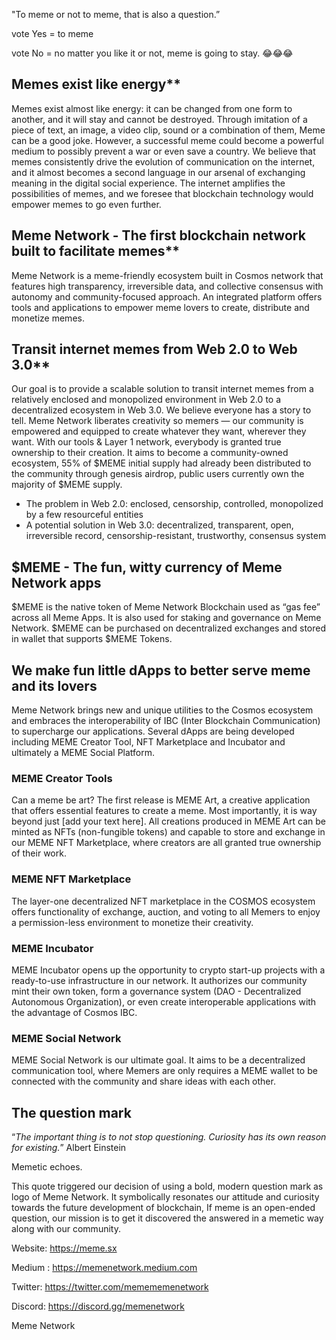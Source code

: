 "To meme or not to meme, that is also a question.”

vote Yes = to meme

vote No = no matter you like it or not, meme is going to stay. 😂😂😂 



## Memes exist like energy**
Memes exist almost like energy: it can be changed from one form to another, and it will stay and cannot be destroyed. Through imitation of a piece of text, an image, a video clip, sound or a combination of them, Meme can be a good joke. However, a successful meme could become a powerful medium to possibly prevent a war or even save a country. We believe that memes consistently drive the evolution of communication on the internet, and it almost becomes a second language in our arsenal of exchanging meaning in the digital social experience. The internet amplifies the possibilities of memes, and we foresee that blockchain technology would empower memes to go even further. 

## Meme Network - The first blockchain network built to facilitate memes** 

Meme Network is a meme-friendly ecosystem built in Cosmos network that features high transparency, irreversible data, and collective consensus with autonomy and community-focused approach. An integrated platform offers tools and applications to empower meme lovers to create, distribute and monetize memes.

## Transit internet memes from Web 2.0 to Web 3.0**
Our goal is to provide a scalable solution to transit internet memes from a relatively enclosed and monopolized environment in Web 2.0 to a decentralized ecosystem in Web 3.0. We believe everyone has a story to tell. Meme Network liberates creativity so memers — our community is empowered and equipped to create whatever they want, wherever they want. With our tools & Layer 1 network, everybody is granted true ownership to their creation. It aims to become a community-owned ecosystem, 55% of $MEME initial supply had already been distributed to the community through genesis airdrop, public users currently own the majority of $MEME supply.

- The problem in Web 2.0: enclosed, censorship, controlled, monopolized by a few resourceful entities
- A potential solution in Web 3.0: decentralized, transparent, open, irreversible record, censorship-resistant, trustworthy, consensus system

## $MEME - The fun, witty currency of Meme Network apps

$MEME is the native token of Meme Network Blockchain used as “gas fee” across all Meme  Apps. It is also used for staking and governance on Meme Network. $MEME can be purchased on decentralized exchanges and stored in wallet that supports $MEME Tokens. 

## We make fun little dApps to better serve meme and its lovers

Meme Network brings new and unique utilities to the Cosmos ecosystem and embraces the interoperability of IBC (Inter Blockchain Communication) to supercharge our applications. Several dApps are being developed including MEME Creator Tool, NFT Marketplace and Incubator and ultimately a MEME Social Platform.

### MEME Creator Tools

Can a meme be art? The first release is MEME Art, a creative application that offers essential features to create a meme. Most importantly, it is way beyond just [add your text here]. All creations produced in MEME Art can be minted as NFTs (non-fungible tokens) and capable to store and exchange in our MEME NFT Marketplace, where creators are all granted true ownership of their work. 

### MEME NFT Marketplace

The layer-one decentralized NFT marketplace in the COSMOS ecosystem offers functionality of exchange, auction, and voting to all Memers to enjoy a permission-less environment to monetize their creativity.

### MEME Incubator

MEME Incubator opens up the opportunity to crypto start-up projects with a ready-to-use infrastructure in our network. It authorizes our community mint their own token, form a governance system (DAO - Decentralized Autonomous Organization), or even create interoperable applications with the advantage of Cosmos IBC.

### MEME Social Network

MEME Social Network is our ultimate goal. It aims to be a decentralized communication tool, where Memers are only requires a MEME wallet to be connected with the community and share ideas with each other. 

## The question mark

“*The important thing is to not stop questioning. Curiosity has its own reason for existing.*” Albert Einstein


Memetic echoes.

This quote triggered our decision of using a bold, modern question mark as logo of Meme Network. It symbolically resonates our attitude and curiosity towards the future development of blockchain, If meme is an open-ended question, our mission is to get it discovered the answered in a memetic way along with our community.


Website: https://meme.sx 

Medium : https://memenetwork.medium.com 

Twitter: https://twitter.com/memememenetwork 

Discord: https://discord.gg/memenetwork 



Meme Network 











